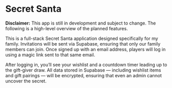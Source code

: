 # Secret Santa

**Disclaimer:** This app is still in development and subject to change. The following is a high-level overview of the planned features.

This is a full-stack Secret Santa application designed specifically for my family. Invitations will be sent via Supabase, ensuring that only our family members can join. Once signed up with an email address, players will log in using a magic link sent to that same email.

After logging in, you’ll see your wishlist and a countdown timer leading up to the gift-giver draw. All data stored in Supabase — including wishlist items and gift pairings — will be encrypted, ensuring that even an admin cannot uncover the secret.

